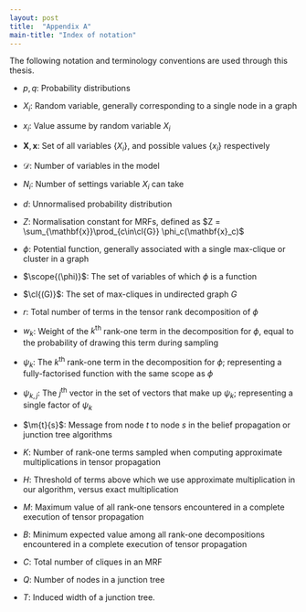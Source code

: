 ```yaml
---
layout: post
title:  "Appendix A"
main-title: "Index of notation"
---
```


The following notation and terminology conventions are used through this
thesis.

-   $p, q$: Probability distributions

-   $X_i$: Random variable, generally corresponding to a single node in
    a graph

-   $x_i$: Value assume by random variable $X_i$

-   $\mathbf{X},\mathbf{x}$: Set of all variables $\{X_i\}$, and
    possible values $\{x_i\}$ respectively

-   $\mathcal{D}$: Number of variables in the model

-   $N_i$: Number of settings variable $X_i$ can take

-   $d$: Unnormalised probability distribution

-   $Z$: Normalisation constant for MRFs, defined as
    $Z = \sum_{\mathbf{x}}\prod_{c\in\cl{G}} \phi_c(\mathbf{x}_c)$

-   $\phi$: Potential function, generally associated with a single
    max-clique or cluster in a graph

-   $\scope{(\phi)}$: The set of variables of which $\phi$ is a function

-   $\cl{(G)}$: The set of max-cliques in undirected graph $G$

-   $r$: Total number of terms in the tensor rank decomposition of
    $\phi$

-   $w_k$: Weight of the $k^\textrm{th}$ rank-one term in the
    decomposition for $\phi$, equal to the probability of drawing this
    term during sampling

-   $\psi_k$: The $k^\textrm{th}$ rank-one term in the decomposition for
    $\phi$; representing a fully-factorised function with the same scope
    as $\phi$

-   $\psi_{k,j}$: The $j^\textrm{th}$ vector in the set of vectors that
    make up $\psi_k$; representing a single factor of $\psi_k$

-   $\m{t}{s}$: Message from node $t$ to node $s$ in the belief
    propagation or junction tree algorithms

-   $K$: Number of rank-one terms sampled when computing approximate
    multiplications in tensor propagation

-   $H$: Threshold of terms above which we use approximate
    multiplication in our algorithm, versus exact multiplication

-   $M$: Maximum value of all rank-one tensors encountered in a complete
    execution of tensor propagation

-   $B$: Minimum expected value among all rank-one decompositions
    encountered in a complete execution of tensor propagation

-   $C$: Total number of cliques in an MRF

-   $Q$: Number of nodes in a junction tree

-   $T$: Induced width of a junction tree.
